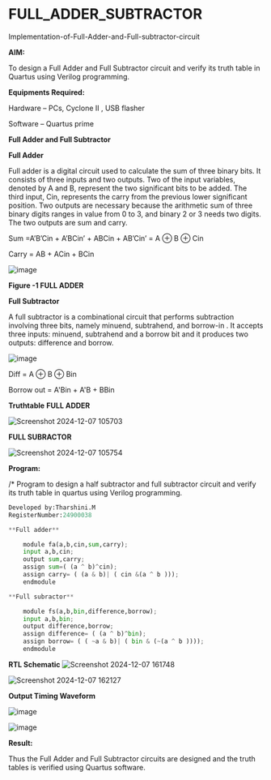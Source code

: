 # FULL_ADDER_SUBTRACTOR

Implementation-of-Full-Adder-and-Full-subtractor-circuit

**AIM:**

To design a Full Adder and Full Subtractor circuit and verify its truth table in Quartus using Verilog programming.

**Equipments Required:**

Hardware – PCs, Cyclone II , USB flasher

Software – Quartus prime

**Full Adder and Full Subtractor**

**Full Adder**

Full adder is a digital circuit used to calculate the sum of three binary bits. It consists of three inputs and two outputs. Two of the input variables, denoted by A and B, represent the two significant bits to be added. The third input, Cin, represents the carry from the previous lower significant position. Two outputs are necessary because the arithmetic sum of three binary digits ranges in value from 0 to 3, and binary 2 or 3 needs two digits. The two outputs are sum and carry.

Sum =A’B’Cin + A’BCin’ + ABCin + AB’Cin’ = A ⊕ B ⊕ Cin 

Carry = AB + ACin + BCin

![image](https://github.com/naavaneetha/FULL_ADDER_SUBTRACTOR/assets/154305477/0f30ba51-5ffb-4198-845f-18e054f675e7)

**Figure -1 FULL ADDER**

**Full Subtractor**

A full subtractor is a combinational circuit that performs subtraction involving three bits, namely minuend, subtrahend, and borrow-in . It accepts three inputs: minuend, subtrahend and a borrow bit and it produces two outputs: difference and borrow.

![image](https://github.com/naavaneetha/FULL_ADDER_SUBTRACTOR/assets/154305477/02b24f51-ab51-4304-9ad6-7b81ffc1ead5)

Diff = A ⊕ B ⊕ Bin 

Borrow out = A'Bin + A'B + BBin

**Truthtable**
**FULL ADDER**

![Screenshot 2024-12-07 105703](https://github.com/user-attachments/assets/fe96b657-c587-44ae-a8b5-2b8ec94a6bd5)

**FULL SUBRACTOR**

![Screenshot 2024-12-07 105754](https://github.com/user-attachments/assets/631a1a32-10bb-4d54-870a-3bd0795cd102)

**Program:**

/* Program to design a half subtractor and full subtractor circuit and verify its truth table in quartus using Verilog programming. 
```python
Developed by:Tharshini.M
RegisterNumber:24900038
```
```python
**Full adder**

    module fa(a,b,cin,sum,carry);
    input a,b,cin;
    output sum,carry;
    assign sum=( (a ^ b)^cin);
    assign carry= ( (a & b)| ( cin &(a ^ b )));
    endmodule

**Full subractor**

    module fs(a,b,bin,difference,borrow);
    input a,b,bin;
    output difference,borrow;
    assign difference= ( (a ^ b)^bin);
    assign borrow= ( ( ~a & b)| ( bin & (~(a ^ b ))));
    endmodule
```

**RTL Schematic**
![Screenshot 2024-12-07 161748](https://github.com/user-attachments/assets/f52b9eba-ae47-4b68-86fc-0f8438e0a024)

![Screenshot 2024-12-07 162127](https://github.com/user-attachments/assets/d755d0cb-1669-4621-99c2-89ff5d741bd0)

**Output Timing Waveform**

![image](https://github.com/user-attachments/assets/7991dc63-56be-4839-ad9e-f80408593d27)

![image](https://github.com/user-attachments/assets/cda2a52d-8fc0-4130-afc3-7936e0f6859d)


**Result:**

Thus the Full Adder and Full Subtractor circuits are designed and the truth tables is verified using Quartus software.



